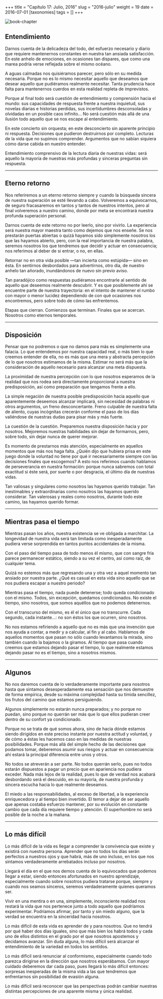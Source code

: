 +++
title = "Capítulo 17: Julio, 2016"
slug = "2016-julio"
weight = 19
date = 2016-07-01
[taxonomies]
tags = []
+++

![book-chapter](/images/book/oeur/17.jpg)

## Entendimiento

Darnos cuenta de la delicadeza del todo, del esfuerzo necesario y diario que requiere mantenernos constantes en nuestra tan ansiada satisfacción. En este anhelo de emociones, en ocasiones tan dispares, que como una marea podría verse reflejada sobre el mismo océano.

A aguas calmadas nos quisiéramos parecer, pero sólo en su medida necesaria. Porque no es lo mismo necesitar aquello que deseamos que desear aquello que pudiéramos realmente necesitar. Tanta prudencia hace falta para mantenernos cuerdos en esta realidad repleta de imprevistos.

Porque al final todo será cuestión de entendimiento y comprensión hacia el mundo: sus capacidades de respuesta frente a nuestra inquietud, sus novelas diarias e historias perdidas, sus incertidumbres desconsoladas y olvidadas en un posible caos infinito… No será cuestión más allá de una ilusión todo aquello que se nos escape al entendimiento.

En este concierto sin orquesta; en este desconcierto sin aparente principio ni respuesta. Decisiones que pudieron destruirnos por completo. Lecturas de la vida que no supimos comprender. Argumentos que no sabían siquiera cómo darse cabida en nuestro entender.

Entendimiento comprensivo de la lectura diaria de nuestras vidas: será aquello la mayoría de nuestras más profundas y sinceras preguntas sin respuesta.

---

## Eterno retorno

Nos referiremos a un eterno retorno siempre y cuando la búsqueda sincera de nuestra superación se esté llevando a cabo. Volveremos a equivocarnos, de seguro fracasaremos en tantos y tantos de nuestros intentos, pero al final volveremos a nuestro camino, donde por meta se encontrará nuestra profunda superación personal.

Darnos cuenta de este retorno no por leerlo, sino por vivirlo. La experiencia será nuestra mayor maestra tanto como dejemos que nos enseñe. Se nos prestarán puertas abiertas o quizá hayamos sido simplemente nosotros los que las hayamos abierto, pero, con la real importancia de nuestra palabra, seremos nosotros los que tendremos que decidir y actuar en consecuencia; nos referimos al deber de si entrar, o no, en ellas.

Retornar no en otra vida posible —tan incierta como estúpida— sino en ésta. En sentirnos desbordados para advertirnos, otro día, de nuestro anhelo tan añorado, inundándonos de nuevo sin previo aviso.

Tan paradójico como respuestas pudiéramos encontrarle al sentido de aquello que deseemos realmente descubrir. Y es que posiblemente ahí se encuentre parte de nuestra trayectoria: en el intento de mantener el rumbo con mayor o menor lucidez dependiendo de con qué ocasiones nos encontremos, pero sobre todo de cómo las enfrentemos.

Etapas que cierran. Comienzos que terminan. Finales que se acercan. Nosotros como eternos temporales.

---

## Disposición

Pensar que no podremos o que no damos para más es simplemente una falacia. Lo que entendemos por nuestra capacidad real, o más bien lo que creemos entender de ella, no es más que una mera y abstracta percepción de lo que nosotros estimamos de la misma. Estimar no será más que la consideración de aquello necesario para alcanzar una meta dispuesta.

La proximidad de nuestra percepción con lo que nosotros esperamos de la realidad que nos rodea será directamente proporcional a nuestra predisposición, así como preparación que tengamos frente a ello.

La simple negación de nuestra posible predisposición hacia aquello que aparentemente deseemos alcanzar implicará, sin necesidad de palabras ni otros argumentos, un freno desconcertante. Freno culpable de nuestra falta de aliento, cuyas incógnitas crecerán conforme el paso de los días valiéndose de nuestras dudas para pisar más y más fuerte.

La cuestión de la cuestión. Preparemos nuestra disposición hacia y por nosotros. Mejoremos nuestras habilidades sin dejar de formarnos, pero, sobre todo, sin dejar nunca de querer mejorar.

Es momento de prestarnos más atención, especialmente en aquellos momentos que más nos haga falta. ¿Quién dijo que hubiera prisa en este juego donde la voluntad no tiene por qué ir necesariamente siempre con las decisiones finales que escogemos? A esto nos referimos cuando hablamos de perseverancia en nuestra formación: porque nunca sabremos con total exactitud si éste será, por suerte o por desgracia, el último día de nuestras vidas.

Tan valiosas y singulares como nosotros las hayamos querido trabajar. Tan inestimables y extraordinarias como nosotros las hayamos querido considerar. Tan valerosas y reales como nosotros, durante todo este camino, las hayamos querido formar.

---

## Mientras pasa el tiempo

Mientras pasan los años, nuestra existencia se ve obligada a marchitar. La longevidad de nuestra vida será tan limitada como inesperadamente pudiera verse sorprendida en tantos puntos accidentales de la misma.

Con el paso del tiempo pasa de todo menos él mismo, que con sangre fría parece permanecer estático, siendo a su vez el centro, así como raíz, de cualquier tema.

Quizá no estemos más que regresando una y otra vez a aquel momento tan ansiado por nuestra parte. ¿Qué es casual en esta vida sino aquello que se nos pudiera escapar a nuestro periodo?

Mientras pasa el tiempo, nada puede detenerse; todo queda condicionado con el mismo. Todos, sin excepción, quedamos condicionados. No existe el tiempo, sino nosotros, que somos aquéllos que no podemos detenernos.

Con el transcurso del mismo, es él el único que no transcurre. Cada segundo, cada instante…: no son éstos los que ocurren, sino nosotros.

No nos estamos refiriendo a aquello que no es más que una invención que nos ayuda a contar, a medir y a calcular, al fin y al cabo. Hablamos de aquellos momentos que pasan no sólo cuando levantamos la mirada, sino también cuando la bajamos o la giramos. Al tiempo que pasa cuando creemos que estamos dejando pasar el tiempo, lo que realmente estamos dejando pasar no es el tiempo, sino a nosotros mismos.

---

## Algunos

No nos daremos cuenta de lo verdaderamente importante para nosotros hasta que sintamos desesperadamente esa sensación que nos demuestre de forma empírica, desde su máxima complejidad hasta su tímida sencillez, los frutos del camino que estamos persiguiendo.

Algunos simplemente no estarán nunca preparados; y no porque no puedan, sino porque no querrán ser más que lo que ellos pudieran creer dentro de su confort ya condicionado.

Porque no se trata de qué somos ahora, sino de hacia dónde estamos siendo dirigidos en este preciso instante por nuestra actitud y voluntad, y de cómo a éstas les hacemos caso en las medidas de nuestras posibilidades. Porque más allá del simple hecho de las decisiones que podamos tomar, deberemos asumir sus riesgos y actuar en consecuencia: ahí estará la principal diferencia entre unos y otros.

No todos se atreverán a ser parte. No todos querrán serlo, pues no todos estarán dispuestos a pagar un precio que en apariencia nos pudiera exceder. Nada más lejos de la realidad, pues lo que de verdad nos acabará desbordando será el descuido, en su mayoría, de nuestra profunda y sincera escucha hacia lo que realmente deseamos.

El miedo a las responsabilidades, al exceso de libertad, a la experiencia enriquecedora y al tiempo bien invertido. El temor a dejar de ser aquello que apenas costaba esfuerzo mantener, por su evolución en constante cambio que cada día requiere tiempo y atención. El superhombre no será posible de la noche a la mañana.

---

## Lo más difícil

Lo más difícil de la vida es llegar a comprender la convivencia que existe y existirá con nuestra persona. Aprender que no todos los días serán perfectos a nuestros ojos y que habrá, más de uno incluso, en los que nos sintamos verdaderamente arrebatados incluso por nosotros.

Llegará el día en el que nos demos cuenta de lo equivocados que podemos llegar a estar, siendo entonces afortunados en nuestro aprendizaje, especialmente cuando sobre nosotros pudiera tratarse porque, siempre y cuando nos seamos sinceros, seremos verdaderamente quienes queramos ser.

Vivir en una mentira o en una, simplemente, inconsciente realidad nos restará la vida que nos pertenece junto a todo aquello que podríamos experimentar. Podríamos afirmar, por tanto y sin miedo alguno, que la verdad se encuentra en la sinceridad hacia nosotros.

Lo más difícil de esta vida es aprender de y para nosotros. Que no tendrá por qué haber dos días iguales, sino que más bien los habrá todos y cada uno de ellos distintos en el grado por el que nosotros apostemos y decidamos avanzar. Sin duda alguna, lo más difícil será alcanzar el entendimiento de la variedad en todos los sentidos.

Lo más difícil será renunciar al conformismo, especialmente cuando todo parezca dirigirse en la dirección que nosotros esperábamos. Con mayor cuidado deberemos dar cada paso, pues llegará lo más difícil entonces: sorpresas inesperadas de la misma vida a las que tendremos que enfrentarnos sin posibilidad de evasión alguna.

Lo más difícil será reconocer que las perspectivas podrán cambiar nuestras distintas percepciones de una aparente misma y única realidad. 
